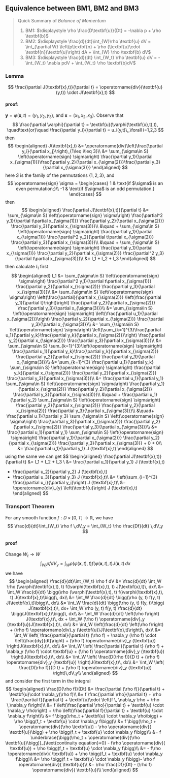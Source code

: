 ## Equivalence between BM1, BM2 and BM3


> Quick Summary of *Balance of Momentum*
>
> 1. BM1: $\displaystyle \rho \frac{D\textbf{u}}{Dt} = -\nabla p + \rho \textbf{b}$
> 2. BM2: $\displaystyle \frac{d}{dt}\int_{W}\rho \textbf{u} dV = \int_{\partial W} \left(p\textbf{n} + \rho (\textbf{u}\cdot \textbf{n})\textbf{u}\right) dA + \int_{W} \rho \textbf{b} dV$
> 3. BM3: $\displaystyle \frac{d}{dt} \int_{W_t} \rho \textbf{u} dV = -\int_{W_t} \nabla pdV + \int_{W_t} \rho \textbf{b}dV$

### Lemma

$$
\frac{\partial J(\textbf{x},t)}{\partial t} = \operatorname{div}(\textbf{u}(y,t)) \cdot J(\textbf{x},t)
$$

#### proof:

$\textbf{y} = \varphi(\textbf{x},t) = (y_1,y_2,y_3)$, and $\textbf{x}=(x_1,x_2,x_3)$. Observe that 
$$
\frac{\partial \varphi}{\partial t} = \textbf{u}(\varphi(\textbf{x},t),t),
\quad\text{or}\quad
\frac{\partial y_i}{\partial t} = u_i(y,t)\,,\forall i=1,2,3
$$
then
$$
\begin{aligned}
J(\textbf{x},t) 
&= \operatorname{div}\left(\frac{\partial y_i}{\partial x_j}\right)_{1\leq i\leq 3}\\
&= \sum_{\sigma\in S} \left(\operatorname{sign} \sigma\right) \frac{\partial y_1}{\partial x_{\sigma(1)}}\frac{\partial y_2}{\partial x_{\sigma(2)}}\frac{\partial y_3}{\partial x_{\sigma(3)}}
\end{aligned}
$$
here $S$ is the family of the permutations $\{1,2,3\}$, and 
$$
\operatorname{sign} \sigma = \begin{cases}
 1 & \text{if $\sigma$ is an even permutation;}\\
-1 & \text{if $\sigma$ is an odd permutation.}
\end{cases}
$$
then 
$$
\begin{aligned}
\frac{\partial J(\textbf{x},t)}{\partial t}
&= \sum_{\sigma\in S} \left(\operatorname{sign} \sigma\right) 
	\frac{\partial^2 y_1}{\partial t\partial x_{\sigma(1)}}
	\frac{\partial y_2}{\partial x_{\sigma(2)}}
	\frac{\partial y_3}{\partial x_{\sigma(3)}}\\
&\quad + \sum_{\sigma\in S} \left(\operatorname{sign} \sigma\right) 
	\frac{\partial y_1}{\partial x_{\sigma(1)}}
	\frac{\partial^2 y_2}{\partial t\partial x_{\sigma(2)}}
	\frac{\partial y_3}{\partial x_{\sigma(3)}}\\
&\quad + \sum_{\sigma\in S} \left(\operatorname{sign} \sigma\right) 
	\frac{\partial y_1}{\partial x_{\sigma(1)}}
	\frac{\partial y_2}{\partial x_{\sigma(2)}}
	\frac{\partial^2 y_3}{\partial t\partial x_{\sigma(3)}}\\ 
&= I_1 + I_2 + I_3
\end{aligned}
$$
then calculate $I_1$ first
$$
\begin{aligned}
I_1 
&= \sum_{\sigma\in S} \left(\operatorname{sign} \sigma\right) 
	\frac{\partial^2 y_1}{\partial t\partial x_{\sigma(1)}}
	\frac{\partial y_2}{\partial x_{\sigma(2)}}
	\frac{\partial y_3}{\partial x_{\sigma(3)}}\\ 
&= \sum_{\sigma\in S} \left(\operatorname{sign} \sigma\right) 
	\left(\frac{\partial}{\partial x_{\sigma(2)}} \left(\frac{\partial y_1}{\partial t}\right)\right)
	\frac{\partial y_2}{\partial x_{\sigma(2)}}
	\frac{\partial y_3}{\partial x_{\sigma(3)}}\\ 
&= \sum_{\sigma\in S} \left(\operatorname{sign} \sigma\right) 
	\left(\frac{\partial u_1}{\partial x_{\sigma(2)}}\right)
	\frac{\partial y_2}{\partial x_{\sigma(2)}}
	\frac{\partial y_3}{\partial x_{\sigma(3)}}\\ 
&= \sum_{\sigma\in S} \left(\operatorname{sign} \sigma\right) 
	\left(\sum_{k=1}^{3}\frac{\partial u_1}{\partial y_k}\frac{\partial y_k}{\partial x_{\sigma(2)}}\right)
	\frac{\partial y_2}{\partial x_{\sigma(2)}}
	\frac{\partial y_3}{\partial x_{\sigma(3)}}\\
&= \sum_{\sigma\in S} \sum_{k=1}^{3}\left(\operatorname{sign} \sigma\right) 
	\frac{\partial u_1}{\partial y_k}\frac{\partial y_k}{\partial x_{\sigma(2)}}
	\frac{\partial y_2}{\partial x_{\sigma(2)}}
	\frac{\partial y_3}{\partial x_{\sigma(3)}}\\
&= \sum_{k=1}^{3} \frac{\partial u_1}{\partial y_k} 
	\sum_{\sigma\in S} \left(\operatorname{sign} \sigma\right) 
	\frac{\partial y_k}{\partial x_{\sigma(2)}}
	\frac{\partial y_2}{\partial x_{\sigma(2)}}
	\frac{\partial y_3}{\partial x_{\sigma(3)}}\\
&= \frac{\partial u_1}{\partial y_1} 
	\sum_{\sigma\in S} \left(\operatorname{sign} \sigma\right) 
	\frac{\partial y_1}{\partial x_{\sigma(2)}}
	\frac{\partial y_2}{\partial x_{\sigma(2)}}
	\frac{\partial y_3}{\partial x_{\sigma(3)}}\\ 
&\quad + \frac{\partial u_1}{\partial y_2} 
	\sum_{\sigma\in S} \left(\operatorname{sign} \sigma\right) 
	\frac{\partial y_2}{\partial x_{\sigma(2)}}
	\frac{\partial y_2}{\partial x_{\sigma(2)}}
	\frac{\partial y_3}{\partial x_{\sigma(3)}}\\ 
&\quad+ \frac{\partial u_1}{\partial y_3} 
	\sum_{\sigma\in S} \left(\operatorname{sign} \sigma\right) 
	\frac{\partial y_3}{\partial x_{\sigma(2)}}
	\frac{\partial y_2}{\partial x_{\sigma(2)}}
	\frac{\partial y_3}{\partial x_{\sigma(3)}}\\ 
&= \frac{\partial u_1}{\partial y_1} 
	\sum_{\sigma\in S} \left(\operatorname{sign} \sigma\right) 
	\frac{\partial y_1}{\partial x_{\sigma(2)}}
	\frac{\partial y_2}{\partial x_{\sigma(2)}}
	\frac{\partial y_3}{\partial x_{\sigma(3)}} + 0 + 0\\
&= \frac{\partial u_1}{\partial y_1} J (\textbf{x},t)
\end{aligned}
$$
using the same we can get 
$$
\begin{aligned}
\frac{\partial J(\textbf{x},t)}{\partial t} 
&= I_1 + I_2 + I_3 \\ 
&= \frac{\partial u_1}{\partial y_1} J (\textbf{x},t)
 + \frac{\partial u_2}{\partial y_2} J (\textbf{x},t)
 + \frac{\partial u_3}{\partial y_3} J (\textbf{x},t)\\
&= \left(\sum_{i=1}^{3} \frac{\partial u_i}{\partial y_i}\right) J (\textbf{x},t)\\
&= \operatorname{div}_{y} \left(\textbf{u}\right) J (\textbf{x},t)
\end{aligned}
$$

### Transport Theorem

For any smooth function $f:D\times [0,T] \to \mathbb{R}$, we have
$$
\frac{d}{dt}\int_{W_t} \rho f \,dV_y = \int_{W_t} \rho \frac{Df}{dt} \,dV_y
$$

####  proof

Change $W_t \to W$
$$
\int_{W_t} \rho f dV_y = \int_W \rho (\varphi(\textbf{x},t), t) f(\varphi(\textbf{x},t), t) J(\textbf{x},t)\, dx
$$
we have
$$
\begin{aligned}
\frac{d}{dt}\int_{W_t} \rho f dV 
&= \frac{d}{dt} \int_W \rho (\varphi(\textbf{x},t), t) f(\varphi(\textbf{x},t), t) J(\textbf{x},t)\, dx\\ 
&= \int_W \frac{d}{dt} \bigg(\rho (\varphi(\textbf{x},t), t) f(\varphi(\textbf{x},t), t) J(\textbf{x},t)\bigg)\, dx\\ 
&= \int_W \frac{d}{dt} \bigg(\rho (y, t) f(y, t) J(\textbf{x},t)\bigg)\, dx\\ 
&= \int_W \frac{d}{dt} \bigg(\rho (y, t) f(y, t)\bigg) J(\textbf{x},t)\, dx+ \int_W \rho (y, t) f(y, t) \frac{d}{dt} \bigg(J(\textbf{x},t)\bigg)\, dx\\
&= \int_W \frac{d}{dt} \left(\rho f\right) J(\textbf{x},t)\, dx + \int_W (\rho f) \operatorname{div}_y (\textbf{u})J(\textbf{x},t)\, dx\\
&= \int_W \left(\frac{d}{dt} \left(\rho f\right) + (\rho f) \operatorname{div}_y (\textbf{u})J(\textbf{x},t)\right)\, dx\\
&= \int_W \left(
	\frac{\partial}{\partial t} (\rho f) 
	+ \nabla_y (\rho f) \cdot \left(\frac{dy}{dt}\right)
	+ (\rho f) \operatorname{div}_y (\textbf{u})
	\right)J(\textbf{x},t)\, dx\\
&= \int_W \left(
	\frac{\partial}{\partial t} (\rho f) 
	+ \nabla_y (\rho f) \cdot \textbf{u}
	+ (\rho f) \operatorname{div}_y (\textbf{u})
	\right)J(\textbf{x},t)\, dx\\
&= \int_W \left(
	\frac{D(\rho f)}{D t} + (\rho f) \operatorname{div}_y (\textbf{u})
	\right)J(\textbf{x},t)\, dx\\
&= \int_W \left(
	\frac{D(\rho f)}{D t} + (\rho f) \operatorname{div}_y (\textbf{u})
	\right)\,dV_y\\
\end{aligned}
$$
and consider the first term in the integral
$$
\begin{aligned}
\frac{D(\rho f)}{Dt} 
&= \frac{\partial (\rho f)}{\partial t} + \textbf{u}\cdot \nabla_y(\rho f)\\ 
&= f \frac{\partial \rho}{\partial t}
	+ \rho \frac{\partial f}{\partial t}
	+ \textbf{u}\cdot \left(f \, \nabla_y \rho + \rho \,\nabla_y f\right)\\ 
&= f \left(\frac{\partial \rho}{\partial t} + \textbf{u} \cdot \nabla_y \rho\right)
	+ \rho \left(\frac{\partial f}{\partial t} + \textbf{u} \cdot \nabla_y f\right)\\
&= f \bigg(\rho_t + \textbf{u} \cdot \nabla_y \rho\bigg)
	+ \rho \bigg(f_t + \textbf{u} \cdot \nabla_y f\bigg)\\
&= f \bigg(\rho_t + \operatorname{div}(\rho \textbf{u}) - \rho \operatorname{div}( \textbf{u})\bigg)
	+ \rho \bigg(f_t + \textbf{u} \cdot \nabla_y f\bigg)\\
&= f \underbrace{\bigg(\rho_t + \operatorname{div}(\rho \textbf{u})\bigg)}_{\text{continuity equation}=0} - f\rho \operatorname{div}( \textbf{u})
	+ \rho \bigg(f_t + \textbf{u} \cdot \nabla_y f\bigg)\\
&= - f\rho \operatorname{div}( \textbf{u})
	+ \rho \bigg(f_t + \textbf{u} \cdot \nabla_y f\bigg)\\
&= \rho \bigg(f_t + \textbf{u} \cdot \nabla_y f\bigg)- \rho f \operatorname{div}( \textbf{u})\\
&= \rho \frac{Df}{Dt} -  (\rho f) \operatorname{div}( \textbf{u})\\
\end{aligned}
$$